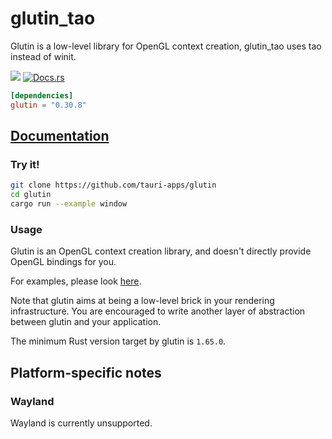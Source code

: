 # glutin_tao

Glutin is a low-level library for OpenGL context creation, glutin_tao uses tao instead of winit.


[![](https://img.shields.io/crates/v/glutin.svg)](https://crates.io/crates/glutin)
[![Docs.rs](https://docs.rs/glutin/badge.svg)](https://docs.rs/glutin)

```toml
[dependencies]
glutin = "0.30.8"
```

## [Documentation](https://docs.rs/glutin_tao)

### Try it!

```bash
git clone https://github.com/tauri-apps/glutin
cd glutin
cargo run --example window
```

### Usage

Glutin is an OpenGL context creation library, and doesn't directly provide
OpenGL bindings for you.

For examples, please look [here](https://github.com/rust-windowing/glutin/tree/master/glutin_examples).

Note that glutin aims at being a low-level brick in your rendering
infrastructure. You are encouraged to write another layer of abstraction
between glutin and your application.

The minimum Rust version target by glutin is `1.65.0`.

## Platform-specific notes

### Wayland

Wayland is currently unsupported.